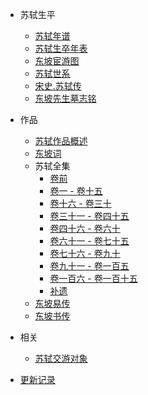<!-- docs/_sidebar.md -->

- 苏轼生平

  - [苏轼年谱](1036.md)
  - [苏轼生卒年表](1101.md)
  - [东坡宦游图](huan-you.md)
  - [苏轼世系](shi-xi.md)
  - [宋史.苏轼传](song-shi-zhuan-ji.md)
  - [东坡先生墓志铭](mu-zhi-ming.md)

- 作品

  - [苏轼作品概述](zuo-pin.md)
  - [东坡词](dong-po-ci.md)
  - 苏轼全集
     - [卷前](0.md)
     - [卷一 - 卷十五](1.md)
     - [卷十六 - 卷三十](2.md)
     - [卷三十一 - 卷四十五](3.md)
     - [卷四十六 - 卷六十](4.md)
     - [卷六十一 - 卷七十五](5.md)
     - [卷七十六 - 卷九十](6.md)
     - [卷九十一 - 卷一百五](7.md)
     - [卷一百六 - 卷一百十五](8.md)
     - [补遗](9.md)
  - [东坡易传](yi-zhuan.md)
  - [东坡书传](shu-zhuan.md)

- 相关

  - [苏轼交游对象](people.md)

- [更新记录](changelog.md)
